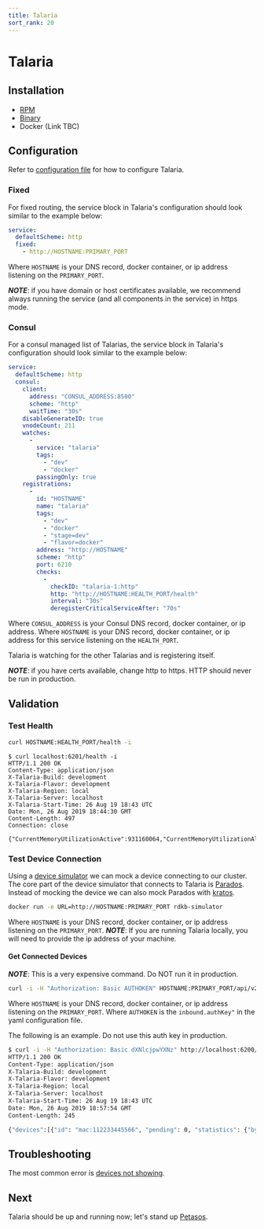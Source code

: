 ```yaml
---
title: Talaria
sort_rank: 20
---
```


# Talaria

## Installation
-   [RPM](https://xmidt.io/download/#talaria)
-   [Binary](https://xmidt.io/download/#talaria)
-   Docker (Link TBC)

## Configuration
Refer to [configuration file](https://github.com/xmidt-org/talaria/blob/main/talaria.yaml)
for how to configure Talaria.

### Fixed
For fixed routing, the service block in Talaria's configuration should look similar to the example below:

```yaml
service:
  defaultScheme: http
  fixed:
    - http://HOSTNAME:PRIMARY_PORT
```
Where `HOSTNAME` is your DNS record, docker container, or ip address listening on the
`PRIMARY_PORT`.

_**NOTE**_: if you have domain or host certificates available, we recommend
always running the service (and all components in the service) in https mode.

### Consul
For a consul managed list of Talarias, the service block in Talaria's configuration should look similar to the example below:

```yaml
service:
  defaultScheme: http
  consul:
    client:
      address: "CONSUL_ADDRESS:8500"
      scheme: "http"
      waitTime: "30s"
    disableGenerateID: true
    vnodeCount: 211
    watches:
      -
        service: "talaria"
        tags:
          - "dev"
          - "docker"
        passingOnly: true
    registrations:
      -
        id: "HOSTNAME"
        name: "talaria"
        tags:
          - "dev"
          - "docker"
          - "stage=dev"
          - "flavor=docker"
        address: "http://HOSTNAME"
        scheme: "http"
        port: 6210
        checks:
          -
            checkID: "talaria-1:http"
            http: "http://HOSTNAME:HEALTH_PORT/health"
            interval: "30s"
            deregisterCriticalServiceAfter: "70s"
```
Where `CONSUL_ADDRESS` is your Consul DNS record, docker container, or ip address.
Where `HOSTNAME` is your DNS record, docker container, or ip address for this service listening on the `HEALTH_PORT`.

Talaria is watching for the other Talarias and is registering itself.

_**NOTE**_: if you have certs available, change http to https. HTTP should never
be run in production.

## Validation
### Test Health
```bash
curl HOSTNAME:HEALTH_PORT/health -i
```


```
$ curl localhost:6201/health -i
HTTP/1.1 200 OK
Content-Type: application/json
X-Talaria-Build: development
X-Talaria-Flavor: development
X-Talaria-Region: local
X-Talaria-Server: localhost
X-Talaria-Start-Time: 26 Aug 19 18:43 UTC
Date: Mon, 26 Aug 2019 18:44:30 GMT
Content-Length: 497
Connection: close

{"CurrentMemoryUtilizationActive":931160064,"CurrentMemoryUtilizationAlloc":2907696,"CurrentMemoryUtilizationHeapSys":66093056,"DeviceCount":0,"MaxMemoryUtilizationActive":931160064,"MaxMemoryUtilizationAlloc":3649496,"MaxMemoryUtilizationHeapSys":66125824,"TotalConnectionEvents":0,"TotalDisconnectionEvents":0,"TotalPingMessagesReceived":0,"TotalPongMessagesReceived":0,"TotalRequestsDenied":0,"TotalRequestsReceived":0,"TotalRequestsSuccessfullyServiced":0,"TotalWRPRequestResponseProcessed":0}
```

### Test Device Connection
Using a [device simulator](https://github.com/xmidt-org/xmidt/tree/main/simulator) we
can mock a device connecting to our cluster. The core part of the device simulator that
connects to Talaria is [Parados](https://github.com/xmidt-org/parodus). Instead of
mocking the device we can also mock Parados with [kratos](https://github.com/xmidt-org/kratos).

```bash
docker run -e URL=http://HOSTNAME:PRIMARY_PORT rdkb-simulator
```
Where `HOSTNAME` is your DNS record, docker container, or ip address listening on the
`PRIMARY_PORT`.
_**NOTE**_: If you are running Talaria locally, you will need to provide the ip
address of your machine.

#### Get Connected Devices
_**NOTE**_: This is a very expensive command. Do NOT run it in production.

```bash
curl -i -H "Authorization: Basic AUTHOKEN" HOSTNAME:PRIMARY_PORT/api/v2/devices
```
Where `HOSTNAME` is your DNS record, docker container, or ip address listening on the
`PRIMARY_PORT`. Where `AUTHOKEN` is the `inbound.authKey"` in the yaml configuration file.

The following is an example. Do not use this auth key in production.

```bash
$ curl -i -H "Authorization: Basic dXNlcjpwYXNz" http://localhost:6200/api/v2/devices
HTTP/1.1 200 OK
Content-Type: application/json
X-Talaria-Build: development
X-Talaria-Flavor: development
X-Talaria-Region: local
X-Talaria-Server: localhost
X-Talaria-Start-Time: 26 Aug 19 18:43 UTC
Date: Mon, 26 Aug 2019 18:57:54 GMT
Content-Length: 245

{"devices":[{"id": "mac:112233445566", "pending": 0, "statistics": {"bytesSent": 0, "messagesSent": 0, "bytesReceived": 0, "messagesReceived": 0, "duplications": 0, "connectedAt": "2019-08-26T18:43:57.666272023Z", "upTime": "13m56.48957368s"}}]}
```

## Troubleshooting
The most common error is [devices not showing](/docs/operating/troubleshooting/#device-is-not-showing-up-in-cluster-talaria).

## Next
Talaria should be up and running now; let's stand up [Petasos](/docs/operating/petasos).
